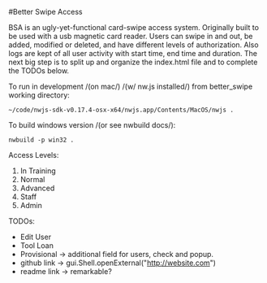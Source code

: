#Better Swipe Access

BSA is an ugly-yet-functional card-swipe access system. Originally built to be used with a usb magnetic card reader. Users can swipe in and out, be added, modified or deleted, and have different levels of authorization. Also logs are kept of all user activity with start time, end time and duration. The next big step is to split up and organize the index.html file and to complete the TODOs below.    

To run in development /(on mac/) /(w/ nw.js installed/) from better_swipe working directory:

    ~/code/nwjs-sdk-v0.17.4-osx-x64/nwjs.app/Contents/MacOS/nwjs .

To build windows version /(or see nwbuild docs/):

    nwbuild -p win32 .

Access Levels:
1. In Training
2. Normal
3. Advanced
4. Staff
5. Admin

TODOs:
- Edit User
- Tool Loan
- Provisional -> additional field for users, check and popup.
- github link ->     gui.Shell.openExternal("http://website.com")
- readme link -> remarkable?
